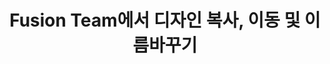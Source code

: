 ---
layout: default
title: Fusion Team에서 디자인 복사, 이동 및 이름바꾸기
nav_order: 3
permalink: /docs/collaborate_with_fusion_team/managing_design/copy_move_remove_designs_in_fusion_team
grand_parent: Fusion Team으로 공동작업
parent: 디자인 관리
---
